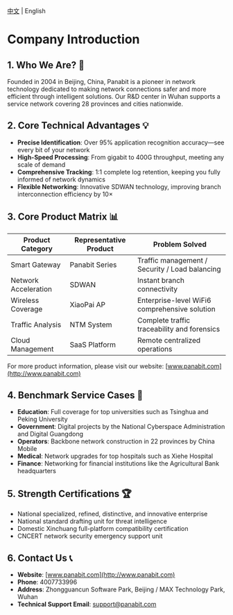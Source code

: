 <p><a href="README.md">中文</a> | English</p>

# Company Introduction

## 1. Who We Are? 🏢
Founded in 2004 in Beijing, China, Panabit is a pioneer in network technology dedicated to making network connections safer and more efficient through intelligent solutions. Our R&D center in Wuhan supports a service network covering 28 provinces and cities nationwide.

## 2. Core Technical Advantages 💡
- **Precise Identification**: Over 95% application recognition accuracy—see every bit of your network  
- **High-Speed Processing**: From gigabit to 400G throughput, meeting any scale of demand  
- **Comprehensive Tracking**: 1:1 complete log retention, keeping you fully informed of network dynamics  
- **Flexible Networking**: Innovative SDWAN technology, improving branch interconnection efficiency by 10×  

## 3. Core Product Matrix 📊
| **Product Category** | **Representative Product** | **Problem Solved**                              |
| -------------------- | -------------------------- | ----------------------------------------------- |
| Smart Gateway        | Panabit Series             | Traffic management / Security / Load balancing  |
| Network Acceleration | SDWAN                      | Instant branch connectivity                     |
| Wireless Coverage    | XiaoPai AP                 | Enterprise-level WiFi6 comprehensive solution   |
| Traffic Analysis     | NTM System                 | Complete traffic traceability and forensics     |
| Cloud Management     | SaaS Platform              | Remote centralized operations                   |

For more product information, please visit our website: [www.panabit.com](http://www.panabit.com)

## 4. Benchmark Service Cases 🌟
- **Education**: Full coverage for top universities such as Tsinghua and Peking University  
- **Government**: Digital projects by the National Cyberspace Administration and Digital Guangdong  
- **Operators**: Backbone network construction in 22 provinces by China Mobile  
- **Medical**: Network upgrades for top hospitals such as Xiehe Hospital  
- **Finance**: Networking for financial institutions like the Agricultural Bank headquarters  

## 5. Strength Certifications 🏆
- National specialized, refined, distinctive, and innovative enterprise  
- National standard drafting unit for threat intelligence  
- Domestic Xinchuang full-platform compatibility certification  
- CNCERT network security emergency support unit  

## 6. Contact Us 📞
- **Website**: [www.panabit.com](http://www.panabit.com)  
- **Phone**: 4007733996  
- **Address**: Zhongguancun Software Park, Beijing / MAX Technology Park, Wuhan  
- **Technical Support Email**: support@panabit.com

